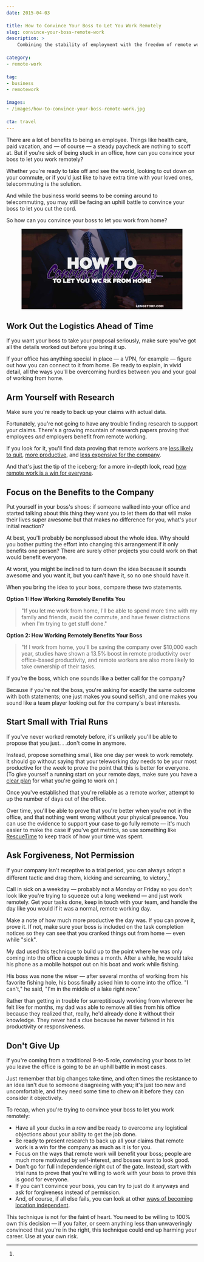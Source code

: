 ```yaml
---
date: 2015-04-03

title: How to Convince Your Boss to Let You Work Remotely
slug: convince-your-boss-remote-work
description: >
    Combining the stability of employment with the freedom of remote work is a dream for many workers. Here’s how to convince your boss to let you telecommute.

category:
- remote-work

tag:
- business
- remotework

images:
- /images/how-to-convince-your-boss-remote-work.jpg

cta: travel
---
```


There are a lot of benefits to being an employee. Things like health care, paid
vacation, and — of course — a steady paycheck are nothing to scoff at. But if
you're sick of being stuck in an office, how can you convince your boss to let
you work remotely?

Whether you're ready to take off and see the world, looking to cut down on your
commute, or if you'd just like to have extra time with your loved ones,
telecommuting is the solution.

And while the business world seems to be coming around to telecommuting, you may
still be facing an uphill battle to convince your boss to let you cut the cord.

So how can you convince your boss to let you work from home?

<figure class="figure figure--center">
  <img src="./images/how-to-convince-your-boss-remote-work.jpg" alt="How to convince your boss to let your work from home." />
</figure>

## Work Out the Logistics Ahead of Time

If you want your boss to take your proposal seriously, make sure you've got all
the details worked out before you bring it up.

If your office has anything special in place — a VPN, for example — figure out
how you can connect to it from home. Be ready to explain, in vivid detail, all
the ways you'll be overcoming hurdles between you and your goal of working from
home.

## Arm Yourself with Research

Make sure you're ready to back up your claims with actual data.

Fortunately, you're not going to have any trouble finding research to support
your claims. There's a growing mountain of research papers proving that
employees _and_ employers benefit from remote working.

If you look for it, you'll find data proving that remote workers are [less
likely to quit][1], [more productive][2], and [less expensive for the
company][3].

And that's just the tip of the iceberg; for a more in-depth look, read [how
remote work is a win for everyone][4].

## Focus on the Benefits to the Company

Put yourself in your boss's shoes: if someone walked into your office and
started talking about this thing they want you to let them do that will make
their lives super awesome but that makes no difference for you, what's your
initial reaction?

At best, you'll probably be nonplussed about the whole idea. Why should you
bother putting the effort into changing this arrangement if it only benefits one
person? There are surely other projects you could work on that would benefit
everyone.

At worst, you might be inclined to turn down the idea because it sounds awesome
and you want it, but you can't have it, so no one should have it.

When you bring the idea to your boss, compare these two statements.

**Option 1: How Working Remotely Benefits You**

> "If you let me work from home, I'll be able to spend more time with my family
> and friends, avoid the commute, and have fewer distractions when I'm trying to
> get stuff done."

**Option 2: How Working Remotely Benefits Your Boss**

> "If I work from home, you'll be saving the company over $10,000 each year,
> studies have shown a 13.5% boost in remote productivity over office-based
> productivity, and remote workers are also more likely to take ownership of
> their tasks.

If you're the boss, which one sounds like a better call for the company?

Because if you're not the boss, you're asking for exactly the same outcome with
both statements; one just makes you sound selfish, and one makes you sound like
a team player looking out for the company's best interests.

## Start Small with Trial Runs

If you've never worked remotely before, it's unlikely you'll be able to propose
that you just. . .don't come in anymore.

Instead, propose something small, like one day per week to work remotely. It
should go without saying that your teleworking day needs to be your most
productive for the week to prove the point that this is better for everyone. (To
give yourself a running start on your remote days, make sure you have a [clear
plan][5] for what you're going to work on.)

Once you've established that you're reliable as a remote worker, attempt to up
the number of days out of the office.

Over time, you'll be able to prove that you're better when you're not in the
office, and that nothing went wrong without your physical presence. You can use
the evidence to support your case to go fully remote — it's much easier to make
the case if you've got metrics, so use something like [RescueTime][6] to keep
track of how your time was spent.

## Ask Forgiveness, Not Permission

If your company isn't receptive to a trial period, you can always adopt a
different tactic and drag them, kicking and screaming, to
victory.[^faintofheart]

Call in sick on a weekday — probably not a Monday or Friday so you don't look
like you're trying to squeeze out a long weekend — and just work remotely. Get
your tasks done, keep in touch with your team, and handle the day like you would
if it was a normal, remote working day.

Make a note of how much more productive the day was. If you can prove it, prove
it. If not, make sure your boss is included on the task completion notices so
they can see that you cranked things out from home — even while "sick".

My dad used this technique to build up to the point where he was only coming
into the office a couple times a month. After a while, he would take his phone
as a mobile hotspot out on his boat and work while fishing.

His boss was none the wiser — after several months of working from his favorite
fishing hole, his boss finally asked him to come into the office. "I can't," he
said, "I'm in the middle of a lake right now."

Rather than getting in trouble for surreptitiously working from wherever he felt
like for months, my dad was able to remove all ties from his office because they
realized that, really, he'd already done it without their knowledge. They never
had a clue because he never faltered in his productivity or responsiveness.

## Don't Give Up

If you're coming from a traditional 9-to-5 role, convincing your boss to let you
leave the office is going to be an uphill battle in most cases.

Just remember that big changes take time, and often times the resistance to an
idea isn't due to someone disagreeing with you; it's just too new and
uncomfortable, and they need some time to chew on it before they can consider it
objectively.

To recap, when you're trying to convince your boss to let you work remotely:

* Have all your ducks in a row and be ready to overcome any logistical
  objections about your ability to get the job done.
* Be ready to present research to back up all your claims that remote work is a
  win for the company as much as it is for you.
* Focus on the ways that remote work will benefit your boss; people are much
  more motivated by self-interest, and bosses want to look good.
* Don't go for full independence right out of the gate. Instead, start with
  trial runs to prove that you're willing to work with your boss to prove this
  is good for everyone.
* If you can't convince your boss, you can try to just do it anyways and ask for
  forgiveness instead of permission.
* And, of course, if all else fails, you can look at other [ways of becoming
  location independent][7].

[^faintofheart]:
  This technique is not for the faint of heart. You need to be willing to 100% own this decision — if you falter, or seem anything less than unwaveringly convinced that you're in the right, this technique could end up harming your career. Use at your own risk.

[1]: http://www.ncbi.nlm.nih.gov/pubmed/18020794
[2]: https://hbr.org/2014/01/to-raise-productivity-let-more-employees-work-from-home
[3]: http://blog.sqwiggle.com/working-remotely-saves-money/
[4]: /remote-work-everyone-wins
[5]: /effective-project-planning
[6]: https://www.rescuetime.com/
[7]: /how-to-become-location-independent
